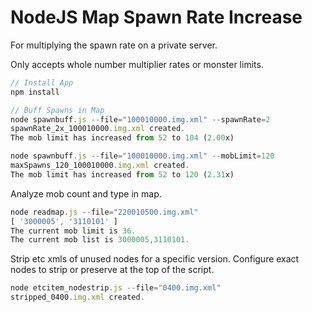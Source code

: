 # NodeJS Map Spawn Rate Increase

For multiplying the spawn rate on a private server.

Only accepts whole number multiplier rates or monster limits.

```javascript
// Install App
npm install

// Buff Spawns in Map
node spawnbuff.js --file="100010000.img.xml" --spawnRate=2
spawnRate_2x_100010000.img.xml created.
The mob limit has increased from 52 to 104 (2.00x)

node spawnbuff.js --file="100010000.img.xml" --mobLimit=120
maxSpawns_120_100010000.img.xml created.
The mob limit has increased from 52 to 120 (2.31x)
```

Analyze mob count and type in map.

```javascript
node readmap.js --file="220010500.img.xml"
[ '3000005', '3110101' ]
The current mob limit is 36.
The current mob list is 3000005,3110101.
```

Strip etc xmls of unused nodes for a specific version. 
Configure exact nodes to strip or preserve at the top of the script. 

```javascript
node etcitem_nodestrip.js --file="0400.img.xml"
stripped_0400.img.xml created.
```
